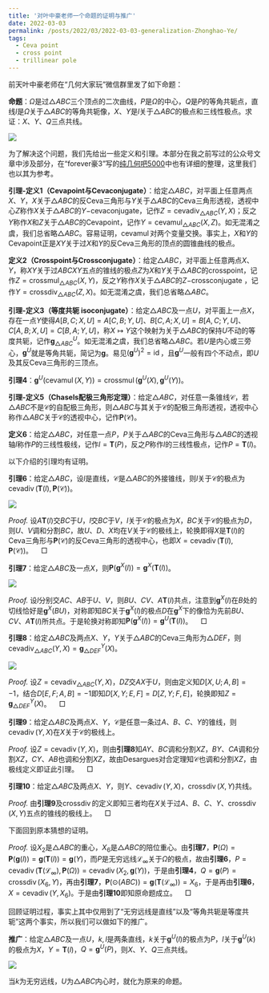 ```yaml
---
title: '对叶中豪老师一个命题的证明与推广'
date: 2022-03-03
permalink: /posts/2022/03/2022-03-03-generalization-Zhonghao-Ye/
tags:
  - Ceva point
  - cross point
  - trillinear pole
---
```


前天叶中豪老师在“几何大家玩”微信群里发了如下命题：

**命题**：$\Omega$​​是过$\triangle ABC$​三个顶点的二次曲线，$P$​是$\Omega$​的中心，$Q$​是$P$​的等角共轭点，直线$l$​是$\Omega$​关于$\triangle ABC$​的等角共轭像，$X$​、$Y$​是$l$​关于$\triangle ABC$​的极点和三线性极点。求证：$X$​、$Y$​、$Q$​三点共线。

<img src="https://llddeddym.github.io/images/2022-03-03(1).png"/>

为了解决这个问题，我们先给出一些定义和引理。本部分在我之前写过的公众号文章中涉及部分，在“forever豪3”写的[纯几何吧5000](https://tieba.baidu.com/p/7224307348)中也有详细的整理，这里我们也以其为参考。

**引理-定义1（Cevapoint与Cevaconjugate）**：给定$\triangle ABC$，对平面上任意两点$X$、$Y$，$X$关于$\triangle ABC$的反Ceva三角形与$Y$关于$\triangle ABC$的Ceva三角形透视，透视中心$Z$称作$X$关于$\triangle ABC$的$Y-$cevaconjugate，记作$Z=\operatorname{cevadiv} _ {\triangle ABC}(Y,X)$；反之$Y$称作$X$和$Z$关于${\triangle ABC}$的Cevapoint，记作$Y=\operatorname{cevamul} _ {\triangle ABC}(X,Z)$。如无混淆之虞，我们总省略$\triangle ABC$。容易证明，$\operatorname{cevamul}$对两个变量交换。事实上，$X$和$Y$的Cevapoint正是$XY$关于过$X$和$Y$的反Ceva三角形的顶点的圆锥曲线的极点。

**定义2（Crosspoint与Crossconjugate）**：给定$\triangle ABC$，对平面上任意两点$X$、$Y$，称$XY$关于过$ABCXY$五点的锥线的极点$Z$为$X$和$Y$关于${\triangle ABC}$的crosspoint，记作$Z=\operatorname{crossmul} _ {\triangle ABC}(X,Y)$，反之$Y$称作$X$关于${\triangle ABC}$的$Z-$crossconjugate ，记作$Y=\operatorname{crossdiv} _ {\triangle ABC}(Z,X)$。如无混淆之虞，我们总省略$\triangle ABC$。

**引理-定义3（等度共轭 isoconjugate）**：给定$\triangle ABC$​及一点$U$​，对平面上一点$X$​，存在一点$Y$​使得$A[B,C;X,U]=A[C,B;Y,U]$​、$B[C,A;X,U]=B[A,C;Y,U]$​、$C[A,B;X,U]=C[B,A;Y,U]$​，称$X\mapsto Y$​这个映射为关于$\triangle ABC$​的保持$U$​不动的等度共轭，记作$\mathbf{g} _ {\triangle ABC}^U$​。如无混淆之虞，我们总省略$\triangle ABC$​​。若$U$是内心或三旁心，$\mathbf{g}^U$就是等角共轭，简记为$\mathbf{g}$。易见$(\mathbf{g}^U)^2=\operatorname{id}$，且$\mathbf{g}^U$一般有四个不动点，即$U$​及其反Ceva三角形的三顶点。

**引理4**：$\mathbf{g}^U(\operatorname{cevamul}(X,Y))=\operatorname{crossmul}(\mathbf{g}^U(X),\mathbf{g}^U(Y))$​​。

**引理-定义5（Chasels配极三角形定理）**：给定$\triangle ABC$​，对任意一条锥线$\mathcal{C}$​，若$\triangle ABC$​不是$\mathcal{C}$​的自配极三角形，则$\triangle ABC$​与其关于$\mathcal{C}$​​的配极三角形透视，透视中心称作$\triangle ABC$​关于$\mathcal{C}$​的透视中心，记作$\mathbf{P}(\mathcal{C})$​。

**定义6**：给定$\triangle ABC$​，对任意一点$P$​，$P$​关于$\triangle ABC$​的Ceva三角形与$\triangle ABC$​​的透视轴$l$​称作$P$​的三线性极线，记作$l=\mathbf{T}(P)$，反之$P$称作$l$的三线性极点，记作$P=\mathbf{T}(l)$。​​

以下介绍的引理均有证明。

**引理6**：给定$\triangle ABC$​​，设$l$​​是直线，$\mathcal{C}$​​是$\triangle ABC$​​的外接锥线，则$l$​​关于$\mathcal{C}$​​的极点为$\operatorname{cevadiv}(\mathbf{T}(l),\mathbf{P}(\mathcal{C}))$​。

<img src="https://llddeddym.github.io/images/2022-03-03(2).png"/>

*Proof.* 设$A\mathbf{T}(l)$交$BC$于$U$，$l$交$BC$于$V$，$l$关于$\mathcal{C}$的极点为$X$，$BC$关于$\mathcal{C}$的极点为$D$，则$U$、$V$调和分割$BC$，故$U$、$D$、$X$均在$V$关于$\mathcal{C}$的极线上，轮换即得$X$是$\mathbf{T}(l)$的Ceva三角形与$\mathbf{P}(\mathcal{C})$的反Ceva三角形的透视中心，也即$X=\operatorname{cevadiv}(\mathbf{T}(l),\mathbf{P}(\mathcal{C}))$。$\quad\Box$

**引理7**：给定$\triangle ABC$​及一点$X$​，则$\mathbf{P}(\mathbf{g}^X(l))=\mathbf{g}^X(\mathbf{T}(l))$​​。

<img src="https://llddeddym.github.io/images/2022-03-03(3).png"/>

*Proof.* 设$l$分别交$AC$、$AB$于$U$、$V$，则$BU$、$CV$、$A\mathbf{T}(l)$共点，注意到$\mathbf{g}^X(l)$在$B$处的切线恰好是$\mathbf{g}^X(BU)$，对称即知$BC$关于$\mathbf{g}^X(l)$的极点$D$在$\mathbf{g}^X$下的像恰为先前$BU$、$CV$、$A\mathbf{T}(l)$所共点。于是轮换对称即知$\mathbf{P}(\mathbf{g}^X(l))=\mathbf{g}^U(\mathbf{T}(l))$。$\quad\Box$

**引理8**：给定$\triangle ABC$​及两点$X$​、$Y$​，$Y$​关于$\triangle ABC$​的Ceva三角形为$\triangle DEF$​，则$\operatorname{cevadiv} _ {\triangle ABC}(Y,X)=\mathbf{g} _ {\triangle DEF}^Y(X)$​。

<img src="https://llddeddym.github.io/images/2022-03-03(4).png"/>

*Proof.* 设$Z=\operatorname{cevadiv} _ {\triangle ABC}(Y,X)$，$DZ$交$AX$于$U$，则由定义知$D[X,U;A,B]=-1$，结合$D[E,F;A,B]=-1$即知$D[X,Y;E,F]=D[Z,Y;F,E]$，轮换即知$Z=\mathbf{g} _ {\triangle DEF}^Y(X)$。$\quad\Box$

**引理9**：给定$\triangle ABC$及两点$X$、$Y$，$\mathcal{C}$是任意一条过$A$、$B$、$C$、$Y$的锥线，则$\operatorname{cevadiv}(Y,X)$在$X$关于$\mathcal{C}$的极线上。

*Proof.* 设$Z=\operatorname{cevadiv}(Y,X)$​，则由**引理8**知$AY$​、$BC$​调和分割$XZ$​，$BY$​、$CA$​调和分割$XZ$​，$CY$​、$AB$​也调和分割$XZ$​，故由Desargues对合定理知$\mathcal{C}$​也调和分割$XZ$​，由极线定义即证此引理。$\quad\Box$​

**引理10**：给定$\triangle ABC$及两点$X$、$Y$，则$Y$、$\operatorname{cevadiv}(Y,X)$，$\operatorname{crossdiv}(X,Y)$共线。

*Proof.* 由**引理9**及$\operatorname{crossdiv}$的定义即知三者均在$X$关于过$A$、$B$、$C$、$Y$、$\operatorname{crossdiv}(X,Y)$​五点的锥线的极线上。$\quad\Box$

下面回到原本猜想的证明。

*Proof.* 设$X _ 2$​是$\triangle ABC$​的重心，$X _ 6$​是$\triangle ABC$​的陪位重心。由**引理7**，$\mathbf{P}(\Omega)=\mathbf{P}(\mathbf{g}(l))=\mathbf{g}(\mathbf{T}(l))=\mathbf{g}(Y)$​，而$P$​是无穷远线$\mathcal{L} _ {\infty}$​关于$\Omega$​的极点，故由**引理6**，$P=\operatorname{cevadiv}(\mathbf{T}(\mathcal{L} _ \infty),\mathbf{P}(\Omega))=\operatorname{cevadiv}(X _ 2,\mathbf{g}(Y))$​，于是由**引理4**，$Q=\mathbf{g}(P)=\operatorname{crossdiv}(X _ 6,Y)$​，再由**引理7**，$\mathbf{P}(\odot(ABC))=\mathbf{g}(\mathbf{T}(\mathcal{L} _ \infty))=X _ 6$​，于是再由**引理6**，$X=\operatorname{cevadiv}(Y,X _ 6)$​。于是由**引理10**即知原命题成立。$\quad\Box$

回顾证明过程，事实上其中仅用到了“无穷远线是直线”以及“等角共轭是等度共轭”这两个事实，所以我们可以做如下的推广。

**推广**：给定$\triangle ABC$及一点$U$，$k,l$​是两条直线，$k$关于$\mathbf{g}^U(l)$的极点为$P$，$l$关于$\mathbf{g}^U(k)$的极点为$X$，$Y=\mathbf{T}(l)$，$Q=\mathbf{g}^U(P)$，则$X$、$Y$、$Q$​三点共线。

<img src="https://llddeddym.github.io/images/2022-03-03(5).png"/>

当$k$为无穷远线，$U$为$\triangle ABC$内心时，就化为原来的命题。
